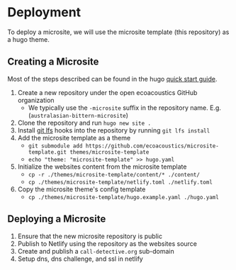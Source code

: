 # Deployment

To deploy a microsite, we will use the microsite template (this repository) as
a hugo theme.

## Creating a Microsite

Most of the steps described can be found in the hugo
[quick start guide](https://gohugo.io/getting-started/quick-start/).

1. Create a new repository under the open ecoacoustics GitHub organization
    - We typically use the `-microsite` suffix in the repository name.
      E.g. (`australasian-bittern-microsite`)
2. Clone the repository and run `hugo new site .`
3. Install [git lfs](https://git-lfs.com/) hooks into the repository by running `git lfs install`
4. Add the microsite template as a theme
    - `git submodule add https://github.com/ecoacoustics/microsite-template.git themes/microsite-template`
    - `echo "theme: "microsite-template" >> hugo.yaml`
5. Initialize the websites content from the microsite template
    - `cp -r ./themes/microsite-template/content/* ./content/`
    - `cp ./themes/microsite-template/netlify.toml ./netlify.toml`
6. Copy the microsite theme's config template
    - `cp ./themes/microsite-template/hugo.example.yaml ./hugo.yaml`

## Deploying a Microsite

1. Ensure that the new microsite repository is public
2. Publish to Netlify using the repository as the websites source
3. Create and publish a `call-detective.org` sub-domain
4. Setup dns, dns challenge, and ssl in netlify
